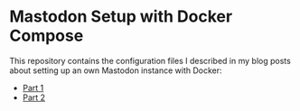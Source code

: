 # Mastodon Setup with Docker Compose

This repository contains the configuration files I described in my blog posts about setting up an own Mastodon instance with Docker:

- [Part 1](https://www.raeffs.dev/blog/self-hosting/2022-11-11-mastodon-with-docker/)
- [Part 2](https://www.raeffs.dev/blog/self-hosting/2022-12-04-mastodon-improvements/)
